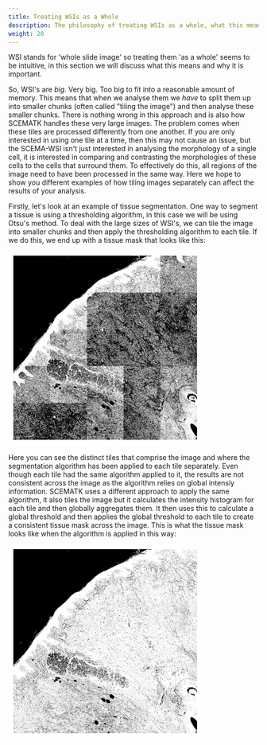 ```yaml
---
title: Treating WSIs as a Whole
description: The philosophy of treating WSIs as a whole, what this means and why it's important
weight: 20
---
```


WSI stands for 'whole slide image' so treating them 'as a whole' seems to be intuitive, in this section we will discuss what this means and why it is important.

So, WSI's are *big*. Very big. Too big to fit into a reasonable amount of memory. This means that when we analyse them we *have* to split them up into smaller chunks (often called "tiling the image") and then analyse these smaller chunks. There is nothing wrong in this approach and is also how SCEMATK handles these very large images. The problem comes when these tiles are processed differently from one another. If you are only interested in using one tile at a time, then this may not cause an issue, but the SCEMA-WSI isn't just interested in analysing the morphology of a single cell, it is interested in comparing and contrasting the morphologies of these cells to the cells that surround them. To effectively do this, all regions of the image need to have been processed in the same way. Here we hope to show you different examples of how tiling images separately can affect the results of your analysis.

Firstly, let's look at an example of tissue segmentation. One way to segment a tissue is using a thresholding algorithm, in this case we will be using Otsu's method. To deal with the large sizes of WSI's, we can tile the image into smaller chunks and then apply the thresholding algorithm to each tile. If we do this, we end up with a tissue mask that looks like this:

![Tiled Tissue Maske](./tisseg_patch.png)

Here you can see the distinct tiles that comprise the image and where the segmentation algorithm has been applied to each tile separately. Even though each tile had the same algorithm applied to it, the results are not consistent across the image as the algorithm relies on global intensiy information. SCEMATK uses a different approach to apply the same algorithm, it also tiles the image but it calculates the intensity histogram for each tile and then globally aggregates them. It then uses this to calculate a global threshold and then applies the global threshold to each tile to create a consistent tissue mask across the image. This is what the tissue mask looks like when the algorithm is applied in this way:

![Whole Tissue Mask](./tisseg_whole.png)